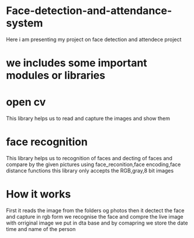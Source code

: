 # Face-detection-and-attendance-system
Here i am presenting my project on face detection and attendece project

# we includes some important modules or libraries
# open cv
This library helps us to read and capture the images and show them 

# face recognition
This library helps us to recognition of faces and decting of faces and compare by the given pictures 
using face_reconition,face encoding,face distance functions 
this library only accepts the RGB,gray,8 bit images

# How it works 
First it reads the image from the folders og photos 
then it dectect the face and capture in rgb form
we recognise the face and compre the live image with orriginal image we put in dta base
and by comapring we store the date time and name of the person 
